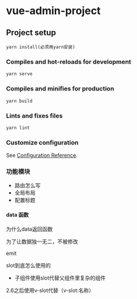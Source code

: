 # vue-admin-project

## Project setup
```
yarn install(必须用yarn安装)
```

### Compiles and hot-reloads for development
```
yarn serve
```

### Compiles and minifies for production
```
yarn build
```

### Lints and fixes files
```
yarn lint
```

### Customize configuration
See [Configuration Reference](https://cli.vuejs.org/config/).

### 功能模块
* 路由怎么写 
* 全局布局
* 配置标题

#### data 函数
为什么data返回函数

为了让数据独一无二，不被修改


emit


slot到底怎么使用的
* 子组件使用slot代替父组件里复杂的组件

2.6之后使用v-slot代替（v-slot:名称）